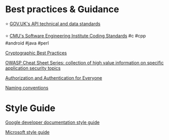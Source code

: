 # Best practices & Guidance

⭐️ [GOV.UK's API technical and data standards](https://www.gov.uk/guidance/gds-api-technical-and-data-standards)

⭐️ [CMU's Software Engineering Institute Coding Standards](https://wiki.sei.cmu.edu/confluence/display/seccode/SEI+CERT+Coding+Standards) #c #cpp #android #java #perl

[Cryptographic Best Practices](https://gist.github.com/atoponce/07d8d4c833873be2f68c34f9afc5a78a)

[OWASP Cheat Sheet Series: collection of high value information on specific application security topics](https://cheatsheetseries.owasp.org/index.html)

[Authorization and Authentication for Everyone](https://dev.to/auth0ambassadors/authorization-and-authentication-for-everyone-4ol8)

[Naming conventions](https://github.com/kettanaito/naming-cheatsheet)

# Style Guide

[Google developer documentation style guide](https://developers.google.com/style/highlights)

[Microsoft style guide](https://docs.microsoft.com/style-guide/top-10-tips-style-voice)

